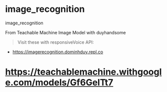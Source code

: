 # image_recognition
image_recognition

From Teachable Machine Image Model with duyhandsome
> Visit these with responsiveVoice API:
- https://imagerecognition.dominhduy.repl.co

# https://teachablemachine.withgoogle.com/models/Gf6GelTt7
